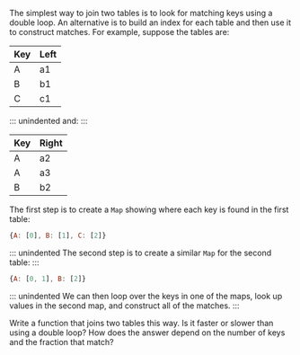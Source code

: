 The simplest way to <g key="join">join</g> two tables is
to look for matching keys using a double loop.
An alternative is to build an <g key="index_database">index</g> for each table
and then use it to construct matches.
For example, suppose the tables are:

| Key | Left |
| --- | ---- |
| A   | a1   |
| B   | b1   |
| C   | c1   |

::: unindented
and:
:::

| Key | Right |
| --- | ----- |
| A   | a2    |
| A   | a3    |
| B   | b2    |

The first step is to create a `Map` showing where each key is found in the first table:

```js
{A: [0], B: [1], C: [2]}
```

::: unindented
The second step is to create a similar `Map` for the second table:
:::

```js
{A: [0, 1], B: [2]}
```

::: unindented
We can then loop over the keys in one of the maps,
look up values in the second map,
and construct all of the matches.
:::

Write a function that joins two tables this way.
Is it faster or slower than using a double loop?
How does the answer depend on the number of keys and the fraction that match?
